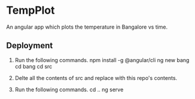 # TempPlot
An angular app which plots the temperature in Bangalore vs time.

## Deployment
1. Run the following commands.
npm install -g @angular/cli
ng new bang
cd bang
cd src

2. Delte all the contents of src and replace with this repo's contents.

3. Run the following commands.
cd ..
ng serve

